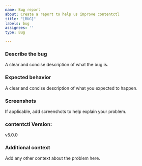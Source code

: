 ```yaml
---
name: Bug report
about: Create a report to help us improve contentctl
title: "[BUG]"
labels: bug
assignees: ''
type: Bug

---
```



### **Describe the bug**
A clear and concise description of what the bug is.

### **Expected behavior**
A clear and concise description of what you expected to happen.

### **Screenshots**
If applicable, add screenshots to help explain your problem.

### **contentctl Version:**
v5.0.0

### **Additional context**
Add any other context about the problem here.